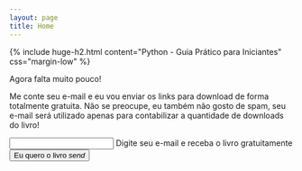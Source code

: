 ```yaml
---
layout: page
title: Home
---
```


{% include huge-h2.html content="Python - Guia Prático para Iniciantes" css="margin-low" %} 

Agora falta muito pouco!

Me conte seu e-mail e eu vou enviar os links para download de forma totalmente gratuita. Não se preocupe, eu também não gosto de spam, seu e-mail será utilizado apenas para contabilizar a quantidade de downloads do livro!

<div id="mc_embed_signup" style="margin-bottom:30px;">
<form action="https://github.us17.list-manage.com/subscribe/post?u=9ff976dcad7d8f56f77e758cf&amp;id=34460ad2ba" method="post" id="mc-embedded-subscribe-form" name="mc-embedded-subscribe-form" class="validate" target="_blank" novalidate>
    <div id="mc_embed_signup_scroll">
        <div class="input-field col s12">
            <input type="email" value="" name="EMAIL" class="email" id="mce-EMAIL" required>
            <label for="mce-EMAIL">Digite seu e-mail e receba o livro gratuitamente</label>
        </div>
    </div>
    <!-- real people should not fill this in and expect good things - do not remove this or risk form bot signups-->
    <div style="position: absolute; left: -5000px;" aria-hidden="true"><input type="text" name="b_9ff976dcad7d8f56f77e758cf_34460ad2ba" tabindex="-1" value=""></div>
    <div class="clear">
            <button class="btn waves-effect waves-light" type="submit" value="Subscribe" name="subscribe" id="mc-embedded-subscribe">
                Eu quero o livro
                    <i class="material-icons right">send</i>
            </button>
    </div>
</form>
</div>